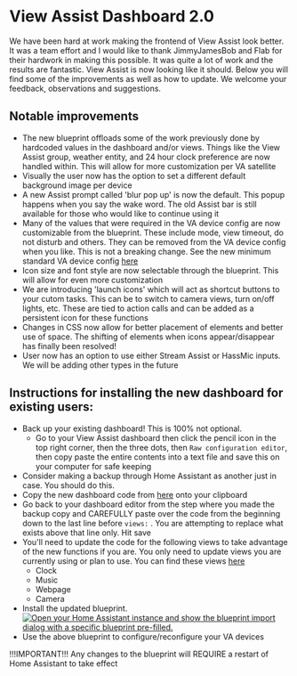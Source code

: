# View Assist Dashboard 2.0

We have been hard at work making the frontend of View Assist look better.  It was a team effort and I would like to thank JimmyJamesBob and Flab for their hardwork in making this possible.  It was quite a lot of work and the results are fantastic.  View Assist is now looking like it should.  Below you will find some of the improvements as well as how to update.  We welcome your feedback, observations and suggestions.

## Notable improvements
* The new blueprint offloads some of the work previously done by hardcoded values in the dashboard and/or views.  Things like the View Assist group, weather entity, and 24 hour clock preference are now handled within.  This will allow for more customization per VA satellite
* Visually the user now has the option to set a different default background image per device
* A new Assist prompt called 'blur pop up' is now the default.  This popup happens when you say the wake word.  The old Assist bar is still available for those who would like to continue using it
* Many of the values that were required in the VA device config are now customizable from the blueprint.  These include mode, view timeout, do not disturb and others.  They can be removed from the VA device config when you like.  This is not a breaking change.  See the new minimum standard VA device config [here](https://github.com/dinki/View-Assist/blob/viewassist-dashboard2.0/View%20Assist%20device%20configuration/device_config_example.yaml)
* Icon size and font style are now selectable through the blueprint.  This will allow for even more customization
* We are introducing 'launch icons' which will act as shortcut buttons to your cutom tasks.  This can be to switch to camera views, turn on/off lights, etc.  These are tied to action calls and can be added as a persistent icon for these functions
* Changes in CSS now allow for better placement of elements and better use of space.  The shifting of elements when icons appear/disappear has finally been resolved!
* User now has an option to use either Stream Assist or HassMic inputs.  We will be adding other types in the future


## Instructions for installing the new dashboard for existing users:

* Back up your existing dashboard!  This is 100% not optional.
  * Go to your View Assist dashboard then click the pencil icon in the top right corner, then the three dots, then `Raw configuration editor`, then copy paste the entire contents into a text file and save this on your computer for safe keeping
* Consider making a backup through Home Assistant as another just in case.  You should do this.
* Copy the new dashboard code from [here](https://github.com/dinki/View-Assist/blob/viewassist-dashboard2.0/View%20Assist%20dashboard%20and%20views/dashboard/dashboard.yaml) onto your clipboard
* Go back to your dashboard editor from the step where you made the backup copy and CAREFULLY paste over the code from the beginning down to the last line before `views:` .  You are attempting to replace what exists above that line only.  Hit save
* You'll need to update the code for the following views to take advantage of the new functions if you are.  You only need to update views you are currently using or plan to use.  You can find these views [here](https://github.com/dinki/View-Assist/tree/viewassist-dashboard2.0/View%20Assist%20dashboard%20and%20views/views)
  *  Clock
  *  Music
  *  Webpage
  *  Camera
* Install the updated blueprint.  [![Open your Home Assistant instance and show the blueprint import dialog with a specific blueprint pre-filled.](https://my.home-assistant.io/badges/blueprint_import.svg)](https://my.home-assistant.io/redirect/blueprint_import/?blueprint_url=https%3A%2F%2Fraw.githubusercontent.com%2Fdinki%2FView-Assist%2Frefs%2Fheads%2Fviewassist-dashboard2.0%2FView_Assist_control_automations%2Fblueprint-devicecontrol.yaml)
* Use the above blueprint to configure/reconfigure your VA devices


!!!IMPORTANT!!!  Any changes to the blueprint will REQUIRE a restart of Home Assistant to take effect
